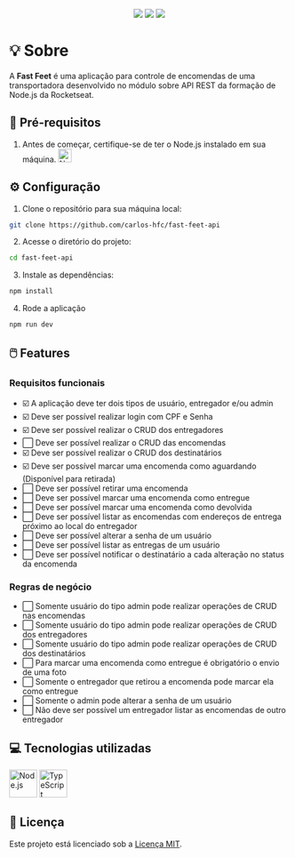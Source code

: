 <p align="center">
  <img src="https://img.shields.io/badge/node-v18.18.2-339933?style=flat&logo=nodedotjs&logoColor=%23339933" />
  <img src="https://img.shields.io/badge/npm-v9.8.1-CB3837?style=flat&logo=npm" />
  <img src="https://img.shields.io/badge/feito_por-Carlos_Faustino-black" />
</p>

# :bulb: Sobre

A **Fast Feet** é uma aplicação para controle de encomendas de uma transportadora desenvolvido no módulo sobre API REST da formação de Node.js da Rocketseat.

## :page_with_curl: Pré-requisitos

1. Antes de começar, certifique-se de ter o Node.js instalado em sua máquina. 
    <a href="https://nodejs.org">
      <img width="24" src="https://user-images.githubusercontent.com/25181517/183568594-85e280a7-0d7e-4d1a-9028-c8c2209e073c.png" alt="Node.js" title="Node.js"/>
    </a>

## :gear: Configuração

1. Clone o repositório para sua máquina local:

```bash
git clone https://github.com/carlos-hfc/fast-feet-api
```

2. Acesse o diretório do projeto:

```bash
cd fast-feet-api
```

3. Instale as dependências:

```bash
npm install
```

4. Rode a aplicação

```bash
npm run dev
```

## :computer_mouse: Features

### Requisitos funcionais

- :ballot_box_with_check: A aplicação deve ter dois tipos de usuário, entregador e/ou admin
- :ballot_box_with_check: Deve ser possível realizar login com CPF e Senha
- :ballot_box_with_check: Deve ser possível realizar o CRUD dos entregadores
- :white_large_square: Deve ser possível realizar o CRUD das encomendas
- :ballot_box_with_check: Deve ser possível realizar o CRUD dos destinatários
- :ballot_box_with_check: Deve ser possível marcar uma encomenda como aguardando (Disponível para retirada)
- :white_large_square: Deve ser possível retirar uma encomenda
- :white_large_square: Deve ser possível marcar uma encomenda como entregue
- :white_large_square: Deve ser possível marcar uma encomenda como devolvida
- :white_large_square: Deve ser possível listar as encomendas com endereços de entrega próximo ao local do entregador
- :white_large_square: Deve ser possível alterar a senha de um usuário
- :white_large_square: Deve ser possível listar as entregas de um usuário
- :white_large_square: Deve ser possível notificar o destinatário a cada alteração no status da encomenda

### Regras de negócio

- :white_large_square: Somente usuário do tipo admin pode realizar operações de CRUD nas encomendas
- :white_large_square: Somente usuário do tipo admin pode realizar operações de CRUD dos entregadores
- :white_large_square: Somente usuário do tipo admin pode realizar operações de CRUD dos destinatários
- :white_large_square: Para marcar uma encomenda como entregue é obrigatório o envio de uma foto
- :white_large_square: Somente o entregador que retirou a encomenda pode marcar ela como entregue
- :white_large_square: Somente o admin pode alterar a senha de um usuário
- :white_large_square: Não deve ser possível um entregador listar as encomendas de outro entregador

## :computer: Tecnologias utilizadas

<p float="left">
  <img width="50" src="https://user-images.githubusercontent.com/25181517/183568594-85e280a7-0d7e-4d1a-9028-c8c2209e073c.png" alt="Node.js" title="Node.js"/>
  <img width="50" src="https://user-images.githubusercontent.com/25181517/183890598-19a0ac2d-e88a-4005-a8df-1ee36782fde1.png" alt="TypeScript" title="TypeScript"/>
</p>

## :page_facing_up: Licença

Este projeto está licenciado sob a [Licença MIT](LICENSE).